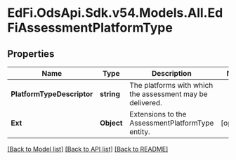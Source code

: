 # EdFi.OdsApi.Sdk.v54.Models.All.EdFiAssessmentPlatformType

## Properties

Name | Type | Description | Notes
------------ | ------------- | ------------- | -------------
**PlatformTypeDescriptor** | **string** | The platforms with which the assessment may be delivered. | 
**Ext** | **Object** | Extensions to the AssessmentPlatformType entity. | [optional] 

[[Back to Model list]](../../README.md#documentation-for-models) [[Back to API list]](../../README.md#documentation-for-api-endpoints) [[Back to README]](../../README.md)

